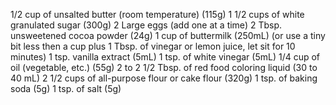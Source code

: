 1/2 cup of unsalted butter (room temperature) (115g) 1 1/2 cups of white granulated sugar (300g) 2 Large eggs (add one at a time) 2 Tbsp. unsweetened cocoa powder (24g) 1 cup of buttermilk (250mL) (or use a tiny bit less then a cup plus 1 Tbsp. of vinegar or lemon juice, let sit for 10 minutes) 1 tsp. vanilla extract (5mL) 1 tsp. of white vinegar (5mL) 1/4 cup of oil (vegetable, etc.) (55g) 2 to 2 1/2 Tbsp. of red food coloring liquid (30 to 40 mL) 2 1/2 cups of all-purpose flour or cake flour (320g) 1 tsp. of baking soda (5g) 1 tsp. of salt (5g)